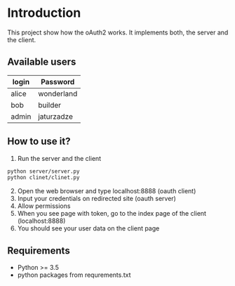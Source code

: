 # Introduction

This project show how the oAuth2 works. It implements both, the server and the client.

## Available users
|   login   |   Password    |
|-----------|---------------|
|   alice   |   wonderland  |
|   bob     |   builder     |
|   admin   |   jaturzadze  |
 
## How to use it?

1. Run the server and the client
```bash
python server/server.py
python clinet/clinet.py
```
2. Open the web browser and type localhost:8888 (oauth client)
3. Input your credentials on redirected site (oauth server)
4. Allow permissions
5. When you see page with token, go to the index page of the client (localhost:8888)
6. You should see your user data on the client page
 
## Requirements
* Python >= 3.5
* python packages from requrements.txt